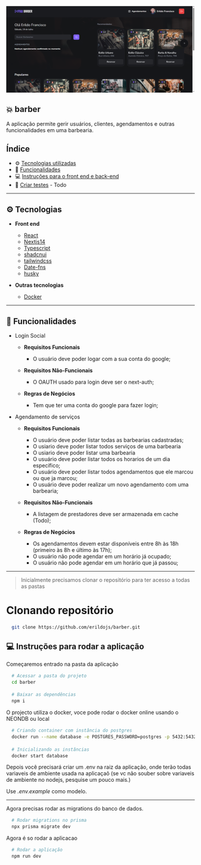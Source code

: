 <img alt="Mockup" src=".assets/capa.png">

## 💥 barber

A aplicação permite gerir usuários, clientes, agendamentos e outras funcionalidades em uma barbearia.

## Índice

- ⚙ [Tecnologias utilizadas](#-tecnologias)
- 🚀 [Funcionalidades](#-funcionalidades)
- 💻 [Instruções para o front end e back-end](#-instruções-para-o-frontend-e-back)
- 🐞 [Criar testes](#-criar-testes) - Todo

---

## ⚙ Tecnologias

- **Front end**

  - [React](https://reactjs.org/)
  - [Nextjs14](https://nextjs.org/)
  - [Typescript](https://www.typescriptlang.org/)
  - [shadcnui](https://ui.shadcn.com/)
  - [tailwindcss](https://tailwindcss.com/)
  - [Date-fns](https://date-fns.org/)
  - [husky](https://www.npmjs.com/package/husky)

- **Outras tecnologias**
  - [Docker](https://www.docker.com/)

---

## 🚀 Funcionalidades

- Login Social

  - **Requisitos Funcionais**

    - O usuário deve poder logar com a sua conta do google;

  - **Requisitos Não-Funcionais**

    - O OAUTH usado para login deve ser o next-auth;

  - **Regras de Negócios**
    - Tem que ter uma conta do google para fazer login;

- Agendamento de serviços

  - **Requisitos Funcionais**

    - O usuário deve poder listar todas as barbearias cadastradas;
    - O usiario deve poder listar todos serviços de uma barbearia
    - O usiario deve poder listar uma barbearia
    - O usuário deve poder listar todos os horarios de um dia específico;
    - O usuário deve poder listar todos agendamentos que ele marcou ou que ja marcou;
    - O usuário deve poder realizar um novo agendamento com uma barbearia;

  - **Requisitos Não-Funcionais**

    - A listagem de prestadores deve ser armazenada em cache (Todo);

  - **Regras de Negócios**
    - Os agendamentos devem estar disponíveis entre 8h às 18h (primeiro às 8h e último às 17h);
    - O usuário não pode agendar em um horário já ocupado;
    - O usuário não pode agendar em um horário que já passou;

---

> Inicialmente precisamos clonar o repositório para ter acesso a todas as pastas

# Clonando repositório
```bash
  git clone https://github.com/erildojs/barber.git
```

## 💻 Instruções para rodar a aplicação

Começaremos entrado na pasta da aplicação

```bash
  # Acessar a pasta do projeto
  cd barber

  # Baixar as dependências
  npm i

```

O projecto utiliza o docker, voce pode rodar o docker online usando o NEONDB ou local

```bash
  # Criando container com instância do postgres
  docker run --name database -e POSTGRES_PASSWORD=postgres -p 5432:5432 -d postgres

  # Inicializando as instâncias
  docker start database

```

Depois você precisará criar um .env na raiz da aplicação, onde terão todas variaveis de ambiente usada na aplicaçaõ (se vc não souber sobre variaveis de ambiente no nodejs, pesquise um pouco mais.)

Use _.env.example_ como modelo.

---

Agora precisas rodar as migrations do banco de dados.

```bash
  # Rodar migrations no prisma
  npx prisma migrate dev

```

Agora é so rodar a aplicacao

```bash
  # Rodar a aplicação
  npm run dev

```
